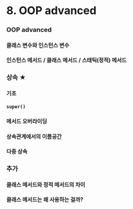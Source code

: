 # 8. OOP advanced

### OOP advanced

#### 클래스 변수와 인스턴스 변수

#### 인스턴스 메서드 / 클래스 메서드 / 스태틱(정적) 메서드



### 상속 ★

#### 기초

#### `super()`

#### 메서드 오버라이딩

#### 상속관계에서의 이름공간

#### 다중 상속

### 추가

#### 클래스 메서드와 정적 메서드의 차이

#### 클래스 메서드는 왜 사용하는 걸까?

